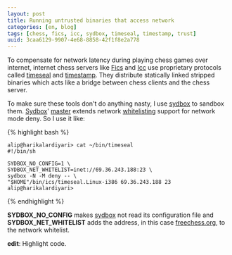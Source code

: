 ```yaml
---
layout: post
title: Running untrusted binaries that access network
categories: [en, blog]
tags: [chess, fics, icc, sydbox, timeseal, timestamp, trust]
uuid: 3caa6129-9907-4e68-8858-42f1f8e2a778
---
```


To compensate for network latency during playing chess games over internet,
internet chess servers like [Fics](http://www.freechess.org) and
[Icc](http://www.chessclub.com) use proprietary protocols called
[timeseal](http://www.freechess.org/Help/HelpFiles/timeseal.html) and
[timestamp](http://www.chessclub.com/help/timestamp). They distribute statically
linked stripped binaries which acts like a bridge between chess clients and the
chess server.

To make sure these tools don't do anything nasty, I use
[sydbox]({{site.url}}/sydbox) to sandbox them.
[Sydbox]({{site.url}}/sydbox)'
[master](http://github.com/alip/sydbox/tree/master) extends network
[whitelisting](http://en.wikipedia.org/wiki/Whitelist) support for network mode
deny. So I use it like:

{% highlight bash %}

    alip@harikalardiyari> cat ~/bin/timeseal
    #!/bin/sh

    SYDBOX_NO_CONFIG=1 \
    SYDBOX_NET_WHITELIST=inet://69.36.243.188:23 \
    sydbox -N -M deny -- \
    "$HOME"/bin/ics/timeseal.Linux-i386 69.36.243.188 23
    alip@harikalardiyari>

{% endhighlight %}

**SYDBOX\_NO\_CONFIG** makes [sydbox]({{site.url}}/sydbox) not read its
configuration file and **SYDBOX\_NET\_WHITELIST** adds the address, in this case
[freechess.org](http://www.freechess.org), to the network whitelist.

**edit**: Highlight code.
